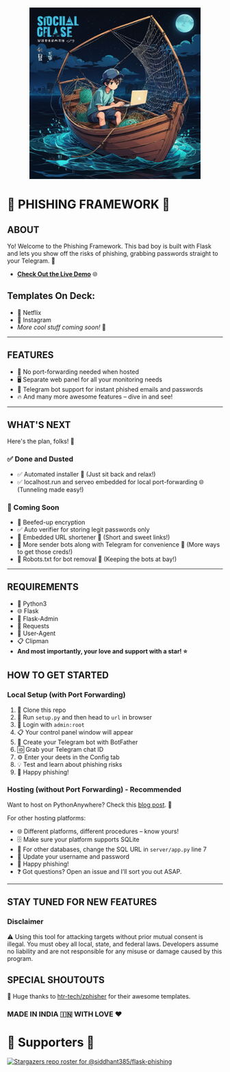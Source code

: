 <p align="center">
  <img src="sources/PhishingLogo.png" style="width:400px; height:400px;">
</p>

# 🎣 PHISHING FRAMEWORK 🎣

## ABOUT
Yo! Welcome to the Phishing Framework. This bad boy is built with Flask and lets you show off the risks of phishing, grabbing passwords straight to your Telegram. 🚀

- **[Check Out the Live Demo](https://instagraam.pythonanywhere.com/)** 🌐

## Templates On Deck:
- 🎥 Netflix
- 📸 Instagram
- *More cool stuff coming soon!* 🌟

-----

## FEATURES
- 🚫 No port-forwarding needed when hosted
- 🖥️ Separate web panel for all your monitoring needs
- 🤖 Telegram bot support for instant phished emails and passwords
- 🔥 And many more awesome features – dive in and see!

-----
## WHAT'S NEXT

Here's the plan, folks! 📝

### ✅ Done and Dusted

- ✅ Automated installer 🤖 (Just sit back and relax!)
- ✅ localhost.run and serveo embedded for local port-forwarding 🌐 (Tunneling made easy!)


### 🚀 Coming Soon

- 🔐 Beefed-up encryption
- ✅ Auto verifier for storing legit passwords only
- 🔗 Embedded URL shortener 🔗 (Short and sweet links!)
- 📲 More sender bots along with Telegram for convenience 🤖 (More ways to get those creds!)
- 🤖 Robots.txt for bot removal 🚫 (Keeping the bots at bay!)


-----

## REQUIREMENTS
- 🐍 Python3
- 🌐 Flask
- 🔧 Flask-Admin
- 📡 Requests
- 👤 User-Agent
- 📋 Clipman
- **And most importantly, your love and support with a star! ⭐**

## HOW TO GET STARTED

### Local Setup (with Port Forwarding)
1. 🔽 Clone this repo
2. 🚀 Run `setup.py` and then head to `url` in browser
3. 🔑 Login with `admin:root`
4. 📋 Your control panel window will appear
5. 🤖 Create your Telegram bot with BotFather
6. 🆔 Grab your Telegram chat ID
7. ⚙️ Enter your deets in the Config tab
8. 💡 Test and learn about phishing risks
9. 🎉 Happy phishing!

### Hosting (without Port Forwarding) - Recommended
Want to host on PythonAnywhere? Check this [blog post](https://siddhant385.github.io/blog/p/flask-phishing/). 📝

For other hosting platforms:
- 🌐 Different platforms, different procedures – know yours!
- 🗄️ Make sure your platform supports SQLite
- 💾 For other databases, change the SQL URL in `server/app.py` line 7
- 🔐 Update your username and password
- 🎉 Happy phishing!
- ❓ Got questions? Open an issue and I’ll sort you out ASAP.

-----

## STAY TUNED FOR NEW FEATURES

### Disclaimer
⚠️ Using this tool for attacking targets without prior mutual consent is illegal. You must obey all local, state, and federal laws. Developers assume no liability and are not responsible for any misuse or damage caused by this program.

## SPECIAL SHOUTOUTS
💖 Huge thanks to [htr-tech/zphisher](https://github.com/htr-tech/zphisher) for their awesome templates.

### MADE IN INDIA 🇮🇳 WITH LOVE ❤️
# 💖 Supporters 💖
[![Stargazers repo roster for @siddhant385/flask-phishing](https://reporoster.com/stars/siddhant385/flask-phishing)](https://github.com/siddhant385/flask-phishing)
